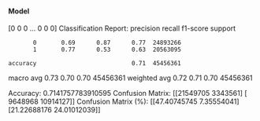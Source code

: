 #### Model
[0 0 0 ... 0 0 0]
Classification Report:
              precision    recall  f1-score   support

           0       0.69      0.87      0.77  24893266
           1       0.77      0.53      0.63  20563095

    accuracy                           0.71  45456361
   macro avg       0.73      0.70      0.70  45456361
weighted avg       0.72      0.71      0.70  45456361

Accuracy: 0.7141757783910595
Confusion Matrix:
[[21549705  3343561]
 [ 9648968 10914127]]
Confusion Matrix (%):
[[47.40745745  7.35554041]
 [21.22688176 24.01012039]]
